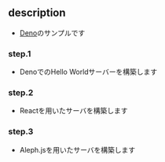 ## description
- [Deno](https://deno.land/)のサンプルです

### step.1
- DenoでのHello Worldサーバーを構築します

### step.2
- Reactを用いたサーバを構築します

### step.3
- Aleph.jsを用いたサーバを構築します